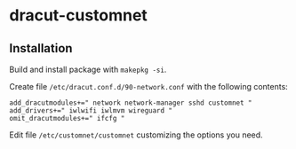# dracut-customnet

## Installation

Build and install package with `makepkg -si`.

Create file `/etc/dracut.conf.d/90-network.conf` with the following contents:
```
add_dracutmodules+=" network network-manager sshd customnet "
add_drivers+=" iwlwifi iwlmvm wireguard "
omit_dracutmodules+=" ifcfg "
```

Edit file `/etc/customnet/customnet` customizing the options you need.

